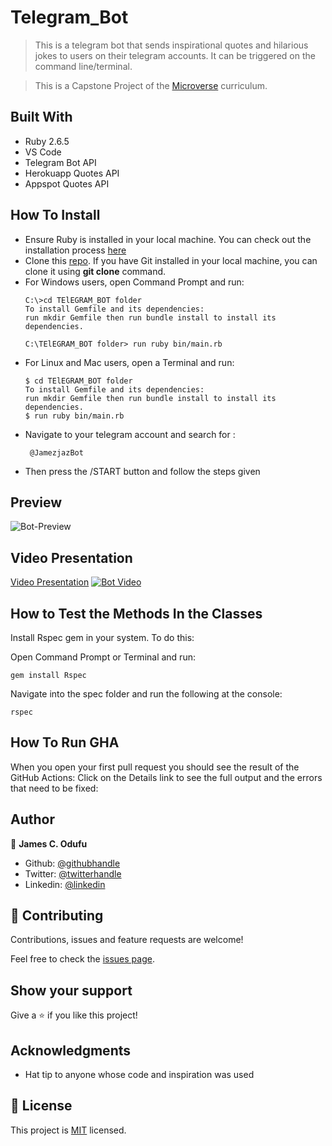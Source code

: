 # Telegram_Bot

> This is a telegram bot that sends inspirational quotes and hilarious jokes to users on their telegram accounts. It can be triggered on the command line/terminal.

> This is a Capstone Project of the [Microverse](https://www.microverse.org/) curriculum.

## Built With

- Ruby 2.6.5
- VS Code
- Telegram Bot API
- Herokuapp Quotes API
- Appspot Quotes API

## How To Install

- Ensure Ruby is installed in your local machine. You can check out the installation process [here](https://www.ruby-lang.org/en/documentation/installation/)
- Clone this [repo](https://github.com/jamezjaz/telegram_bot). If you have Git installed in your local machine, you can clone it using **git clone** command.
- For Windows users, open Command Prompt and run:
    ```console
    C:\>cd TElEGRAM_BOT folder 
    To install Gemfile and its dependencies:
    run mkdir Gemfile then run bundle install to install its dependencies.
   
    C:\TElEGRAM_BOT folder> run ruby bin/main.rb
    ```
- For Linux and Mac users, open a Terminal and run:
    ```console
    $ cd TElEGRAM_BOT folder
    To install Gemfile and its dependencies:
    run mkdir Gemfile then run bundle install to install its dependencies.
    $ run ruby bin/main.rb
    ``` 
- Navigate to your telegram account and search for :
  ```
   @JamezjazBot

   ``` 
- Then press the /START button and follow the steps given

## Preview

  ![Bot-Preview](https://user-images.githubusercontent.com/57812000/84085443-390ee280-a9ab-11ea-8004-bb50e64ed963.png)

## Video Presentation

  [Video Presentation](https://www.loom.com/share/6171b7750cdb4843b610246b7c99379d)
  [![Bot Video](https://user-images.githubusercontent.com/57812000/84126289-55d70480-aa03-11ea-8cd9-ec7ff0eab5f6.png)](https://www.loom.com/share/6171b7750cdb4843b610246b7c99379d)

## How to Test the Methods In the Classes

 Install Rspec gem in your system. To do this:

 Open Command Prompt or Terminal and run:

  ```console
  gem install Rspec
  ```

 Navigate into the spec folder and run the following at the console:

   ```console
   rspec
   ```

## How To Run GHA

When you open your first pull request you should see the result of the GitHub Actions:
Click on the Details link to see the full output and the errors that need to be fixed:

## Author

👤 **James C. Odufu**

- Github: [@githubhandle](https://github.com/jamezjaz)
- Twitter: [@twitterhandle](https://twitter.com/jamezjaz90)
- Linkedin: [@linkedin](https://linkedin.com/in/james-odufu-ba2a4a125)

## 🤝 Contributing

Contributions, issues and feature requests are welcome!

Feel free to check the [issues page](https://github.com/jamezjaz/telegram_bot/issues).

## Show your support

Give a ⭐️ if you like this project!

## Acknowledgments

- Hat tip to anyone whose code and inspiration was used

## 📝 License

This project is [MIT](lic.url) licensed.